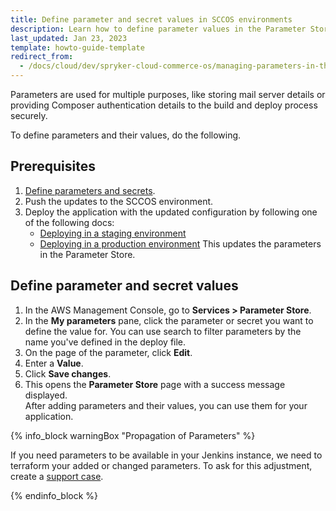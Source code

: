 ```yaml
---
title: Define parameter and secret values in SCCOS environments
description: Learn how to define parameter values in the Parameter Store.
last_updated: Jan 23, 2023
template: howto-guide-template
redirect_from:
  - /docs/cloud/dev/spryker-cloud-commerce-os/managing-parameters-in-the-parameter-store.html
---
```


Parameters are used for multiple purposes, like storing mail server details or providing Composer authentication details to the build and deploy process securely.

To define parameters and their values, do the following.

## Prerequisites

1. [Define parameters and secrets](/docs/scos/dev/the-docker-sdk/{{site.version}}/define-parameters-and-secrets.html).
2. Push the updates to the SCCOS environment.
3. Deploy the application with the updated configuration by following one of the following docs:
    * [Deploying in a staging environment](/docs/cloud/dev/spryker-cloud-commerce-os/deploying-in-a-staging-environment.html)
    * [Deploying in a production environment](/docs/cloud/dev/spryker-cloud-commerce-os/deploying-in-a-production-environment.html)
        This updates the parameters in the Parameter Store.

## Define parameter and secret values         

1. In the AWS Management Console, go to **Services > Parameter Store**.
2. In the **My parameters** pane, click the parameter or secret you want to define the value for.
    You can use search to filter parameters by the name you've defined in the deploy file.
3. On the page of the parameter, click **Edit**.
4. Enter a **Value**.
5. Click **Save changes**.
6. This opens the **Parameter Store** page with a success message displayed.    
    After adding parameters and their values, you can use them for your application.

{% info_block warningBox "Propagation of Parameters" %}

If you need parameters to be available in your Jenkins instance, we need to terraform your added or changed parameters. To ask for this adjustment, create a [support case](https://docs.spryker.com/docs/scos/user/intro-to-spryker/support/how-to-use-the-support-portal.html#plattform-change-requests).

{% endinfo_block %}
